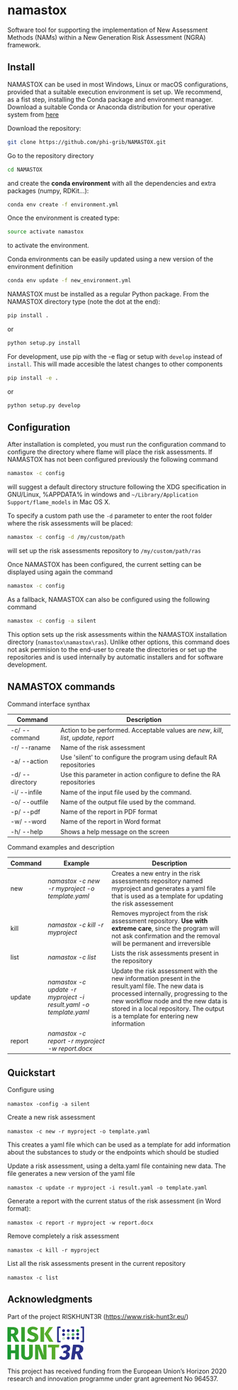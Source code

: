 # namastox

Software tool for supporting the implementation of New Assessment Methods (NAMs) within a New Generation Risk Assessment (NGRA) framework.


## Install

NAMASTOX can be used in most Windows, Linux or macOS configurations, provided that a suitable execution environment is set up. We recommend, as a fist step, installing the Conda package and environment manager. Download a suitable Conda or Anaconda distribution for your operative system from [here](https://docs.conda.io/projects/conda/en/latest/user-guide/install/download.html#)


Download the repository:

```bash
git clone https://github.com/phi-grib/NAMASTOX.git
```

Go to the repository directory 

```bash
cd NAMASTOX
```

and create the **conda environment** with all the dependencies and extra packages (numpy, RDKit...):

```bash
conda env create -f environment.yml
```

Once the environment is created type:

```bash
source activate namastox
```

to activate the environment.

Conda environments can be easily updated using a new version of the environment definition

```bash
conda env update -f new_environment.yml
```

NAMASTOX must be installed as a regular Python package. From the NAMASTOX directory type (note the dot at the end):

```bash
pip install . 
```

or

```bash
python setup.py install
```

For development, use pip with the -e flag or setup with `develop` instead of `install`. This will made accesible the latest changes to other components

```bash
pip install -e .
```
or 

```bash
python setup.py develop
```

## Configuration

After installation is completed, you must run the configuration command to configure the directory where flame will place the risk assessments. If NAMASTOX has not been configured previously the following command

```bash
namastox -c config
```

will suggest a default directory structure following the XDG specification in GNU/Linux, %APPDATA% in windows and `~/Library/Application Support/flame_models` in Mac OS X.

To specify a custom path use the `-d` parameter to enter the root folder where the risk assessments will be placed:

```bash
namastox -c config -d /my/custom/path
```

will set up the risk assessments repository to `/my/custom/path/ras`

Once NAMASTOX has been configured, the current setting can be displayed using again the command 

```bash
namastox -c config
```

As a fallback, NAMASTOX can also be configured using the following command

```bash
namastox -c config -a silent
```

This option sets up the risk assessments within the NAMASTOX installation directory (`namastox\namastox\ras`). Unlike other options, this command does not ask permision to the end-user to create the directories or set up the repositories and is used internally by automatic installers and for software development. 



## NAMASTOX commands

Command interface synthax

| Command | Description |
| --- | --- |
| -c/ --command | Action to be performed. Acceptable values are *new*, *kill*, *list*, *update*, *report*  |
| -r/ --raname | Name of the risk assessment 
| -a/ --action | Use 'silent' to configure the program using default RA repositories    |
| -d/ --directory | Use this parameter in action configure to define the RA repositories    |
| -i/ --infile | Name of the input file used by the command. |
| -o/ --outfile | Name of the output file used by the command. |
| -p/ --pdf | Name of the report in PDF format |
| -w/ --word | Name of the report in Word format |
| -h/ --help | Shows a help message on the screen |

Command examples and description

| Command | Example | Description |
| --- | --- | ---|
| new | *namastox -c new -r myproject -o template.yaml* | Creates a new entry in the risk assessments repository named myproject and generates a yaml file that is used as a template for updating the risk assessement |
| kill | *namastox -c kill -r myproject* | Removes myproject from the risk assessment repository. **Use with extreme care**, since the program will not ask confirmation and the removal will be permanent and irreversible  |
| list | *namastox -c list* | Lists the risk assessments present in the repository |
| update | *namastox -c update -r myproject -i result.yaml -o template.yaml* | Update the risk assessment with the new information present in the result.yaml file. The new data is processed internally, progressing to the new workflow node and the new data is stored in a local repository. The output is a template for entering new information |
| report | *namastox -c report -r myproject -w report.docx* |  |


## Quickstart

Configure using 

``namastox -config -a silent``

Create a new risk assessment 

``namastox -c new -r myproject -o template.yaml``

This creates a yaml file which can be used as a template for add information about the substances to study or the endpoints which should be studied 

Update a risk assessment, using a delta.yaml file containing new data. The file generates a new version of the yaml file

``namastox -c update -r myproject -i result.yaml -o template.yaml``

Generate a report with the current status of the risk assessment (in Word format):

``namastox -c report -r myproject -w report.docx``

Remove completely a risk assessment

``namastox -c kill -r myproject ``

List all the risk assessments present in the current repository

``namastox -c list ``


## Acknowledgments

Part of the project RISKHUNT3R (https://www.risk-hunt3r.eu/)

![Alt text](images/risk-hunt3r-logo.png?raw=true "RISKHUNT3R-logo") 

This project has received funding from the European Union’s Horizon 2020 research and innovation programme under grant agreement No 964537.

